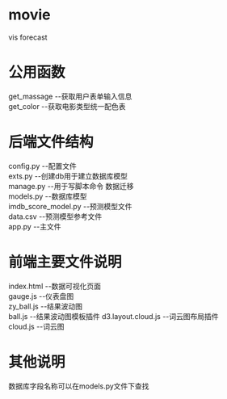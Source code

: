 # movie
vis forecast  

# 公用函数  
get_massage --获取用户表单输入信息  
get_color --获取电影类型统一配色表

# 后端文件结构 
config.py --配置文件  
exts.py --创建db用于建立数据库模型  
manage.py --用于写脚本命令 数据迁移  
models.py --数据库模型  
imdb_score_model.py --预测模型文件  
data.csv --预测模型参考文件  
app.py --主文件

# 前端主要文件说明
index.html --数据可视化页面  
gauge.js --仪表盘图  
zy_ball.js --结果波动图  
ball.js --结果波动图模板插件
d3.layout.cloud.js --词云图布局插件  
cloud.js --词云图

# 其他说明  
数据库字段名称可以在models.py文件下查找  
